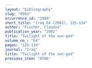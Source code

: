 ```yaml
---
layout: "bibliography"
slug: "8563"
occurrence_id: "1989"
short_title: "Iraq 64 (2002), 125-134"
author: "Fischer, Claudia"
publication_year: "2002"
title: "Twilight of the sun-god"
volume_no_: "64"
pages: "125-134"
journal: "Iraq"
title: "Twilight of the sun-god"
previous_item: "8566"
---
```

